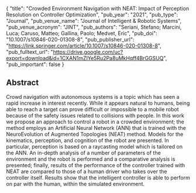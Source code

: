 {
  "title": "Crowded Environment Navigation with NEAT: Impact of Perception Resolution on Controller Optimization",
  "pub_year": "2021",
  "pub_type": "Journal",
  "pub_venue_name": "Journal of Intelligent & Robotic Systems",
  "pub_venue_acronym": "JINT",
  "pub_authors": "Seriani, Stefano; Marcini, Luca; Caruso, Matteo; Gallina, Paolo; Medvet, Eric",
  "pub_doi": "10.1007/s10846-020-01308-8",
  "pub_publisher_url": "https://link.springer.com/article/10.1007/s10846-020-01308-8",
  "pub_fulltext_url": "https://drive.google.com/uc?export=download&id=1CXAN1mZIYe5Ru2Pa8uMkHqff4BrGGSUQ",
  "pub_important": false
}

## Abstract
Crowd navigation with autonomous systems is a topic which has seen a rapid increase in interest recently. While it appears natural to humans, being able to reach a target can prove difficult or impossible to a mobile robot because of the safety issues related to collisions with people. In this work we propose an approach to control a robot in a crowded environment; the method employs an Artificial Neural Network (ANN) that is trained with the NeuroEvolution of Augmented Topologies (NEAT) method. Models for the kinematics, perception, and cognition of the robot are presented. In particular, perception is based on a raycasting model which is tailored on the ANN. An in-depth analysis of a number of parameters of the environment and the robot is performed and a comparative analysis is presented; finally, results of the performance of the controller trained with NEAT are compared to those of a human driver who takes over the controller itself. Results show that the intelligent controller is able to perform on par with the human, within the simulated environment.
